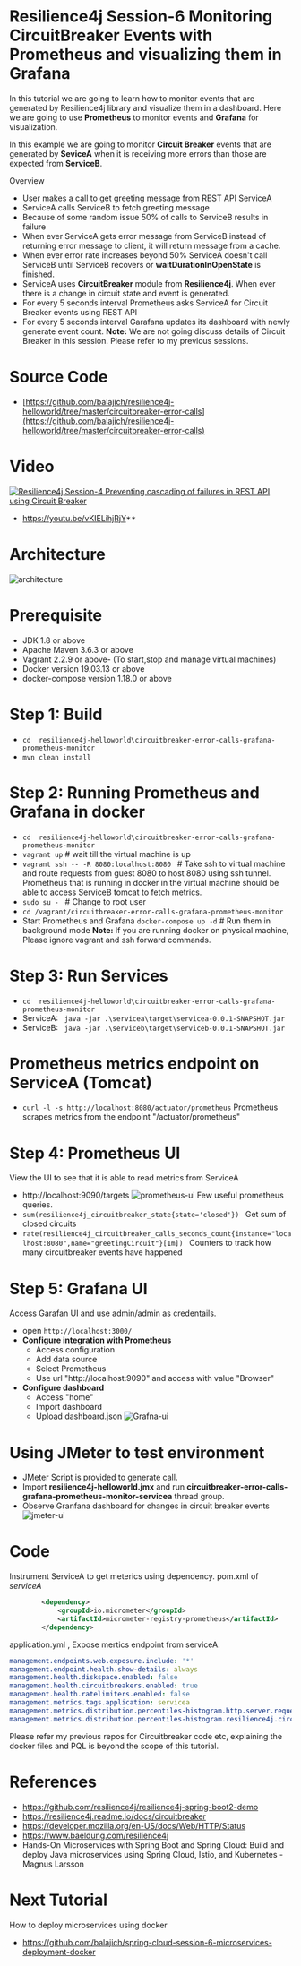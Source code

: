 # Resilience4j Session-6  Monitoring CircuitBreaker Events with Prometheus and visualizing them in Grafana
In  this tutorial we are going to learn how to monitor events that are generated by Resilience4j library and visualize them 
in a dashboard. Here we are going to use **Prometheus** to monitor events and **Grafana** for visualization.

In this example we are going to monitor **Circuit Breaker** events that are generated by **SeviceA** when it is receiving more errors
than those are expected from **ServiceB**.

Overview
- User makes a call to get greeting message from  REST API ServiceA
- ServiceA calls ServiceB to fetch greeting message
- Because of some random issue 50% of calls to ServiceB results in failure
- When ever ServiceA gets error message from ServiceB instead of returning error message to client, it will return message from 
a cache.
- When ever error rate increases beyond 50% ServiceA doesn't call ServiceB until ServiceB recovers or **waitDurationInOpenState** is finished.
- ServiceA uses **CircuitBreaker** module from **Resilience4j**. When ever there is a change in circuit state and event is generated.
- For every 5 seconds interval Prometheus asks  ServiceA for Circuit Breaker events using REST API
- For every 5 seconds interval Garafana updates its dashboard with newly generate event count.
**Note:** We are not going discuss details of Circuit Breaker in this session. Please refer to my previous sessions. 
# Source Code 
- [https://github.com/balajich/resilience4j-helloworld/tree/master/circuitbreaker-error-calls](https://github.com/balajich/resilience4j-helloworld/tree/master/circuitbreaker-error-calls) 
# Video
[![Resilience4j Session-4  Preventing cascading of failures in REST API using Circuit Breaker](https://img.youtube.com/vi/vKIELihjRjY/0.jpg)](https://www.youtube.com/watch?v=vKIELihjRjY)
- https://youtu.be/vKIELihjRjY**
# Architecture
![architecture](circuitbreaker-error-calls-grafana-prometheus-monitor-architecture.png "architecture")
# Prerequisite
- JDK 1.8 or above
- Apache Maven 3.6.3 or above
- Vagrant 2.2.9 or above- (To start,stop and manage virtual machines)
- Docker version 19.03.13 or above
- docker-compose version 1.18.0 or above
# Step 1: Build
- ``` cd  resilience4j-helloworld\circuitbreaker-error-calls-grafana-prometheus-monitor ```
- ``` mvn clean install ```
# Step 2: Running  Prometheus and Grafana in docker
- ``` cd  resilience4j-helloworld\circuitbreaker-error-calls-grafana-prometheus-monitor ```
- ``` vagrant up ``` # wait till the virtual machine is up
- ```vagrant ssh -- -R 8080:localhost:8080 ``` # Take ssh to virtual machine and route 
requests from guest 8080 to host 8080 using ssh tunnel. Prometheus that is running in
docker in the virtual machine should be able to access ServiceB tomcat to fetch metrics.
- ```sudo su - ``` # Change to root user
- ``` cd /vagrant/circuitbreaker-error-calls-grafana-prometheus-monitor ```
- Start Prometheus and Grafana ``` docker-compose up -d ``` # Run them in background mode
**Note:** If you are running docker on physical machine, Please ignore vagrant and ssh forward commands. 

# Step 3: Run Services
- ``` cd  resilience4j-helloworld\circuitbreaker-error-calls-grafana-prometheus-monitor ```
- ServiceA: ```  java -jar .\servicea\target\servicea-0.0.1-SNAPSHOT.jar  ```
- ServiceB: ```  java -jar .\serviceb\target\serviceb-0.0.1-SNAPSHOT.jar  ```
# Prometheus metrics endpoint on ServiceA (Tomcat)
- ``` curl -l -s http://localhost:8080/actuator/prometheus ```
Prometheus scrapes metrics from the endpoint "/actuator/prometheus"
# Step 4: Prometheus UI
View the UI to see that it is able to read metrics from ServiceA
- http://localhost:9090/targets
![prometheus-ui](circuitbreaker-error-calls-grafana-prometheus-monitor-prometheus-ui.png "prometheus-ui")
Few useful prometheus queries.
- ```sum(resilience4j_circuitbreaker_state{state='closed'}) ``` Get sum of closed circuits
- ```rate(resilience4j_circuitbreaker_calls_seconds_count{instance="localhost:8080",name="greetingCircuit"}[1m]) ```
Counters to track how  many  circuitbreaker events have happened
# Step 5: Grafana UI
Access Garafan UI and use admin/admin as credentails.
- open ```http://localhost:3000/``` 
- **Configure integration with Prometheus**
    - Access configuration
    - Add data source
    - Select Prometheus
    - Use url "http://localhost:9090" and access with value "Browser"
- **Configure dashboard**
    - Access "home"
    - Import dashboard
    - Upload dashboard.json
![Grafna-ui](circuitbreaker-error-calls-grafana-prometheus-monitor-prometheus-ui.png "grafane-ui")
# Using JMeter to test environment
- JMeter Script is provided to generate call.
- Import **resilience4j-helloworld.jmx** and run **circuitbreaker-error-calls-grafana-prometheus-monitor-servicea** thread group.
- Observe Granfana dashboard for changes in circuit breaker events
![jmeter-ui](circuitbreaker-error-calls-grafana-prometheus-monitor-jmeter-ui.png "jmeter-ui")
# Code
Instrument ServiceA to get meterics using dependency. pom.xml of *serviceA*
```xml
        <dependency>
            <groupId>io.micrometer</groupId>
            <artifactId>micrometer-registry-prometheus</artifactId>
        </dependency>
```
application.yml , Expose mertics endpoint from serviceA. 
```yaml
management.endpoints.web.exposure.include: '*'
management.endpoint.health.show-details: always
management.health.diskspace.enabled: false
management.health.circuitbreakers.enabled: true
management.health.ratelimiters.enabled: false
management.metrics.tags.application: servicea
management.metrics.distribution.percentiles-histogram.http.server.requests: true
management.metrics.distribution.percentiles-histogram.resilience4j.circuitbreaker.calls: true
```
Please refer my previous repos for Circuitbreaker code etc, explaining the docker files and PQL is beyond the scope of
this tutorial.
# References
- https://github.com/resilience4j/resilience4j-spring-boot2-demo
- https://resilience4j.readme.io/docs/circuitbreaker
- https://developer.mozilla.org/en-US/docs/Web/HTTP/Status
- https://www.baeldung.com/resilience4j
- Hands-On Microservices with Spring Boot and Spring Cloud: Build and deploy Java microservices 
using Spring Cloud, Istio, and Kubernetes -Magnus Larsson
# Next Tutorial
How to deploy microservices using docker
- https://github.com/balajich/spring-cloud-session-6-microservices-deployment-docker